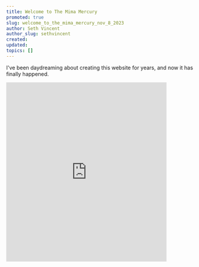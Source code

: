 ```yaml
---
title: Welcome to The Mima Mercury
promoted: true
slug: welcome_to_the_mima_mercury_nov_8_2023
author: Seth Vincent
author_slug: sethvincent
created: 
updated: 
topics: []
---
```


I've been daydreaming about creating this website for years, and now it has finally happened.

<iframe src="https://giphy.com/embed/mUVVVDMknqvcisoe4B" width="429" height="480" frameBorder="0" class="giphy-embed" allowFullScreen></iframe>
